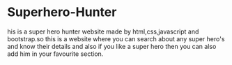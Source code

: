 # Superhero-Hunter
his is a super hero hunter website made by html,css,javascript and bootstrap.so this is a website where you can search about any super hero's and know their details and also if you like a super hero then you can also add him in your favourite section.
